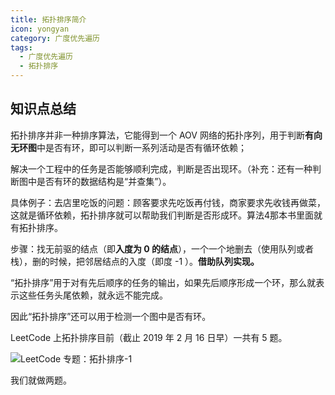```yaml
---
title: 拓扑排序简介
icon: yongyan
category: 广度优先遍历
tags:
  - 广度优先遍历  
  - 拓扑排序
---
```








## 知识点总结

拓扑排序并非一种排序算法，它能得到一个 AOV 网络的拓扑序列，用于判断**有向无环图**中是否有环，即可以判断一系列活动是否有循环依赖；

解决一个工程中的任务是否能够顺利完成，判断是否出现环。（补充：还有一种判断图中是否有环的数据结构是“并查集”）。

具体例子：去店里吃饭的问题：顾客要求先吃饭再付钱，商家要求先收钱再做菜，这就是循环依赖，拓扑排序就可以帮助我们判断是否形成环。算法4那本书里面就有拓扑排序。

步骤：找无前驱的结点（即**入度为 $0$ 的结点**），一个一个地删去（使用队列或者栈），删的时候，把邻居结点的入度（即度 -1 ）。**借助队列实现。**

“拓扑排序”用于对有先后顺序的任务的输出，如果先后顺序形成一个环，那么就表示这些任务头尾依赖，就永远不能完成。

因此“拓扑排序”还可以用于检测一个图中是否有环。

LeetCode 上拓扑排序目前（截止 2019 年 2 月 16 日早）一共有 5 题。

![LeetCode 专题：拓扑排序-1](http://upload-images.jianshu.io/upload_images/414598-e6aa20da04b9f6ea.jpg?imageMogr2/auto-orient/strip%7CimageView2/2/w/800)

 我们就做两题。